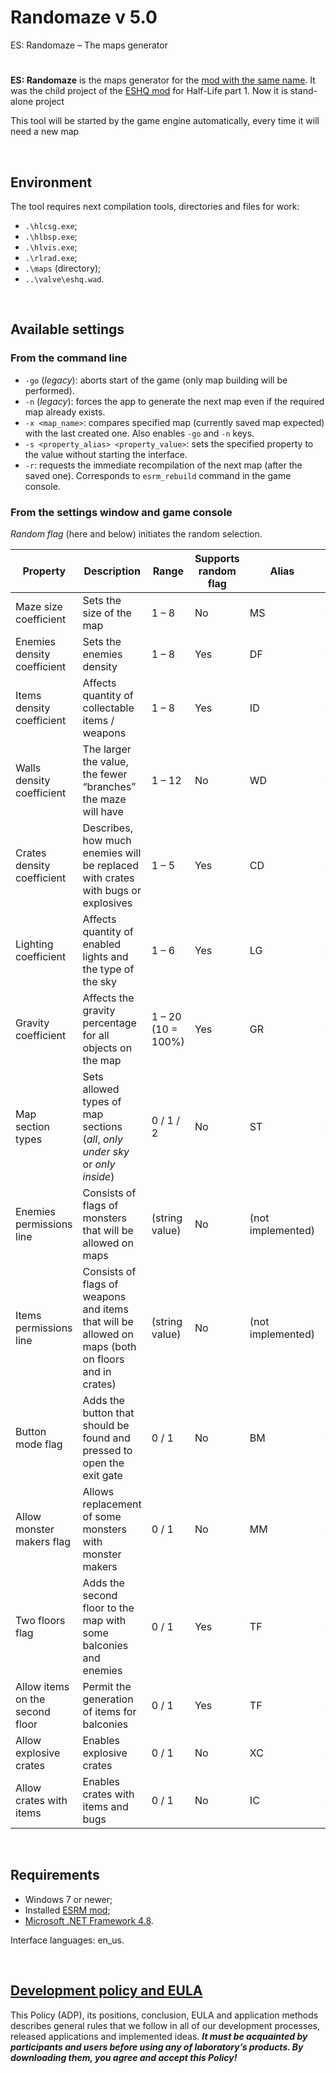# Randomaze v 5.0

ES: Randomaze – The maps generator

#

**ES: Randomaze** is the maps generator for the [mod with the same name](https://moddb.com/mods/esrm).
It was the child project of the [ESHQ mod](https://moddb.com/mods/eshq) for Half-Life part 1.
Now it is stand-alone project

This tool will be started by the game engine automatically, every time it will need a new map

&nbsp;



## Environment

The tool requires next compilation tools, directories and files for work:
- `.\hlcsg.exe`;
- `.\hlbsp.exe`;
- `.\hlvis.exe`;
- `.\rlrad.exe`;
- `.\maps` (directory);
- `..\valve\eshq.wad`.

&nbsp;



## Available settings

### From the command line

- `-go` (*legacy*): aborts start of the game (only map building will be performed).
- `-n` (*legacy*): forces the app to generate the next map even if the required map already exists.
- `-x <map_name>`: compares specified map (currently saved map expected) with the last created one. Also enables `-go` and `-n` keys.
- `-s <property_alias> <property_value>`: sets the specified property to the value without starting the interface.
- `-r`: requests the immediate recompilation of the next map (after the saved one). Corresponds to `esrm_rebuild` command in the game console.

### From the settings window and game console

*Random flag* (here and below) initiates the random selection.

| Property | Description | Range | Supports random flag | Alias | Game console command |
|-|-|-|-|-|-|
| Maze size coefficient | Sets the size of the map | 1 – 8 | No | MS | esrm_size |
| Enemies density coefficient | Sets the enemies density | 1 – 8 | Yes | DF | esrm_enemies |
| Items density coefficient | Affects quantity of collectable items / weapons | 1 – 8 | Yes | ID | esrm_items |
| Walls density coefficient | The larger the value, the fewer “branches” the maze will have | 1 – 12 | No | WD | esrm_walls |
| Crates density coefficient | Describes, how much enemies will be replaced with crates with bugs or explosives | 1 – 5 | Yes | CD | esrm_crates |
| Lighting coefficient | Affects quantity of enabled lights and the type of the sky | 1 – 6 | Yes | LG | esrm_light |
| Gravity coefficient | Affects the gravity percentage for all objects on the map | 1 – 20 (10 = 100%) | Yes | GR | esrm_gravity |
| Map section types | Sets allowed types of map sections (*all*, *only under sky* or *only inside*) | 0 / 1 / 2 | No | ST | esrm_sections |
| Enemies permissions line | Consists of flags of monsters that will be allowed on maps | (string value) | No | (not implemented) | (not implemented) |
| Items permissions line | Consists of flags of weapons and items that will be allowed on maps (both on floors and in crates) | (string value) | No | (not implemented) | (not implemented) |
| Button mode flag | Adds the button that should be found and pressed to open the exit gate | 0 / 1 | No | BM | esrm_button |
| Allow monster makers flag | Allows replacement of some monsters with monster makers | 0 / 1 | No | MM | esrm_makers |
| Two floors flag | Adds the second floor to the map with some balconies and enemies | 0 / 1 | Yes | TF | esrm_two_floors |
| Allow items on the second floor | Permit the generation of items for balconies | 0 / 1 | Yes | TF | esrm_two_floors |
| Allow explosive crates | Enables explosive crates | 0 / 1 | No | XC | esrm_expl_crates |
| Allow crates with items | Enables crates with items and bugs | 0 / 1 | No | IC | esrm_item_crates |

&nbsp;



## Requirements

- Windows 7 or newer;
- Installed [ESRM mod](https://moddb.com/mods/esrm);
- [Microsoft .NET Framework 4.8](https://go.microsoft.com/fwlink/?linkid=2088631).

Interface languages: en_us.

&nbsp;



## [Development policy and EULA](https://adslbarxatov.github.io/ADP)

This Policy (ADP), its positions, conclusion, EULA and application methods
describes general rules that we follow in all of our development processes, released applications and implemented ideas.
***It must be acquainted by participants and users before using any of laboratory’s products.
By downloading them, you agree and accept this Policy!***
